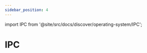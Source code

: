 ```yaml
---
sidebar_position: 4
---
```


import IPC from '@site/src/docs/discover/operating-system/IPC';

# IPC

<IPC />
